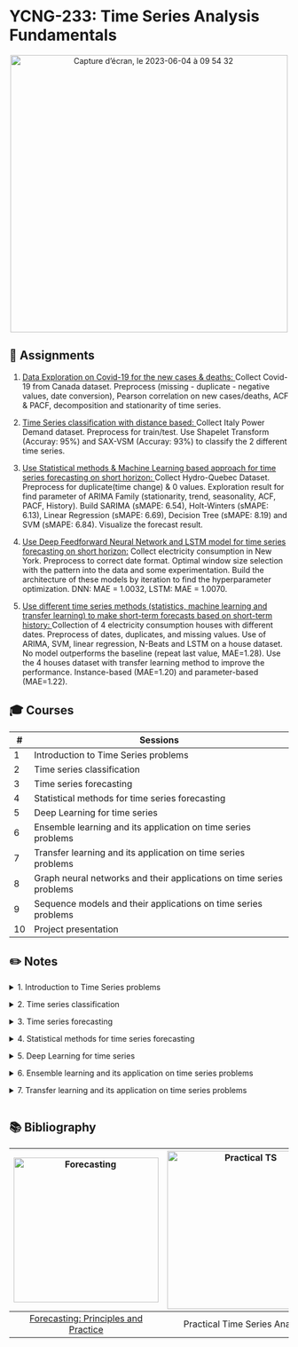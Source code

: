 # YCNG-233: Time Series Analysis Fundamentals

<p align="center">
<img width="500" alt="Capture d’écran, le 2023-06-04 à 09 54 32" src="https://github.com/MNLepage08/MNLepage08/assets/113123425/5145feb1-e4f7-4cd5-a5f6-bb684c78b947">

  
## :rocket: Assignments

1. [Data Exploration on Covid-19 for the new cases & deaths: ](https://github.com/MNLepage08/YCNG-233/blob/main/Time%20Series%20-%20Course%201.ipynb)Collect Covid-19 from Canada dataset. Preprocess (missing - duplicate - negative values, date conversion), Pearson correlation on new cases/deaths, ACF & PACF, decomposition and stationarity of time series.<p>

2. [Time Series classification with distance based: ](https://github.com/MNLepage08/YCNG-233/blob/main/Time%20Series%20-%20Course%202.ipynb)Collect Italy Power Demand dataset. Preprocess for train/test. Use Shapelet Transform (Accuray: 95%) and SAX-VSM (Accuray: 93%) to classify the 2 different time series.<p>

3. [Use Statistical methods & Machine Learning based approach for time series forecasting on short horizon: ](https://github.com/MNLepage08/YCNG-233/blob/main/Time%20Series%20-%20Course%204.ipynb)Collect Hydro-Quebec Dataset. Preprocess for duplicate(time change) & 0 values. Exploration result for find parameter of ARIMA Family (stationarity, trend, seasonality, ACF, PACF, History). Build SARIMA (sMAPE: 6.54), Holt-Winters (sMAPE: 6.13), Linear Regression (sMAPE: 6.69), Decision Tree (sMAPE: 8.19) and SVM (sMAPE: 6.84). Visualize the forecast result.
   
4. [Use Deep Feedforward Neural Network and LSTM model for time series forecasting on short horizon:](https://github.com/MNLepage08/YCNG-233/blob/main/Time_Series_Course_8.ipynb) Collect electricity consumption in New York. Preprocess to correct date format. Optimal window size selection with the pattern into the data and some experimentation. Build the architecture of these models by iteration to find the hyperparameter optimization. DNN: MAE = 1.0032, LSTM: MAE = 1.0070.

5. [Use different time series methods (statistics, machine learning and transfer learning) to make short-term forecasts based on short-term history: ](https://github.com/MNLepage08/YCNG-233/blob/main/Time_Series_Course_10.ipynb) Collection of 4 electricity consumption houses with different dates. Preprocess of dates, duplicates, and missing values. Use of ARIMA, SVM, linear regression, N-Beats and LSTM on a house dataset. No model outperforms the baseline (repeat last value, MAE=1.28). Use the 4 houses dataset with transfer learning method to improve the performance. Instance-based (MAE=1.20) and parameter-based (MAE=1.22).


  
## :mortar_board: Courses

| # | Sessions |
| --- | --- |
| 1 | Introduction to Time Series problems |
| 2 | Time series classification |  
| 3 | Time series forecasting |
| 4 | Statistical methods for time series forecasting |
| 5 | Deep Learning for time series |
| 6 | Ensemble learning and its application on time series problems |
| 7 | Transfer learning and its application on time series problems |
| 8 | Graph neural networks and their applications on time series problems |
| 9 | Sequence models and their applications on time series problems |
| 10 | Project presentation |

  
## :pencil2: Notes
  
<details close>
<summary>1. Introduction to Time Series problems<p></summary>
  
* Time series: a suite of data point ordered over time. The minimal information in a time series is the datetime (or the timestamp) of the datapoint and the value itself. The value can be discrete or continuous.<p>
  
* UTC is a continuous value, but it might be hard to extract information such as the season, the night/day... For data science purpose, the preferred representation is a datetime + explicit time zone. [Datetime Library](https://docs.python.org/3/library/datetime.html) & [Pytz Library](https://pypi.org/project/pytz/)<p>
  
* [Time zones and offset: ](https://youtu.be/-5wpm-gesOY)The Problem with Time & Timezones<p>
  
* [Resample:](https://pandas.pydata.org/docs/reference/api/pandas.DataFrame.resample.html) You cannot assume data are equally distributer overtime. You must check it. Resampling will help to Handle duplicates and Highlight missing data.<p>
  
* Filling missing data: Many ways. The 2 mostly used are [Interpolation](https://pandas.pydata.org/docs/reference/api/pandas.DataFrame.interpolate.html) and [Forward Fill](https://pandas.pydata.org/docs/reference/api/pandas.DataFrame.fillna.html)<p>
  
* Just as correlation measures the extent of a linear relationship between two variables, autocorrelation measures the linear relationship between lagged values of a time series. The [autocorrelation function](https://www.statsmodels.org/dev/generated/statsmodels.tsa.stattools.acf.html) describes the relationship between a time series and its lagged counterpart. The [partial autocorrelation](https://www.statsmodels.org/devel/generated/statsmodels.tsa.stattools.pacf.html) describes a direct relationship, that is, it removes the effects of the intermediate lagged values.<p>
  
* [Time Series Decomposition: ](https://machinelearningmastery.com/decompose-time-series-data-trend-seasonality/) Involves thinking of a series as a combination of level, trend, seasonality, and noise components.<p>
  
* [Stationary vs. Non-Stationary: ](https://machinelearningmastery.com/time-series-data-stationary-python/) A stationary series is one where the values of the series is not a function of time. Mean(ts) = Mean(slide), Variance(ts) = Variance(slide), Autocorrelation(ts) = Autocorrelation(slice). Test: Augmented Dickey–Fuller test.
  
</details>

<details close>
<summary>2. Time series classification<p></summary>
  
* Supervised Learning: $Dataset = {X,Y} (X = [x_1(t), ... ,x_N(t)], Y = [y_1, ... , y_N] | y_i$ is defined in a list of K classes containing N time series and N labels. The task is to find for a new time series x(t) the corresponding class. Classification problem.<p>
  
* Unsupervised or semi-supervised: $Dataset = {X}, X = [x_1(t), ... ,x_N(t)]$. The task is to detect if a new time series x(t) have a similar behavior than time series in Dataset. Anomaly detection.<p>
  
* Ontology: Feature based (x(t) --> Feature extraction --> Classifier --> Class), Distance based (x(t) --> Distance --> Class), Deep Learning (x(t), Classifier --> Class)<p>
  
* Feature based methods: The main idea is to extract relevant information from the time series and provide it to a classification algorithm. Simple feature ex: mean, variance, RMS. Energy/power features: Shannon entropy, coefficient from DFT (Discrete Fourier Transformation). Correlation features: number/position of the peaks in the autocorrelation... Limits: Features must be defined, High dimensionality, Non stationarity, Time structure is not considered.  [TsFresh Library](https://tsfresh.readthedocs.io/en/latest/text/list_of_features.html)<p>
  
* Distance based methods: Shapelet, SAX, BOSS, BOSSVS, HIVE-COTE,  DTW. Pattern based and tolerate some flexibility on signal amplitude. [Pyts Library](https://pyts.readthedocs.io/en/stable/), [DTW Library](https://pypi.org/project/dtw-python/)
  
</details>

<details close>
<summary>3. Time series forecasting<p></summary>
  
* Concepts (Now, History, Step Size, Horizon): Now: the time where the prediction takes place. The “now” can be arbitrarily set. Each “now” will produce a new row. Step size: the time between 2 consecutives “now”s. Should be linked to the business problem. Do you need to do a prediction for each minute? Day? Month? History: For a given “now” how long in the past will you look at. Horizon: Number of steps in the future we would like to predict.<p>
  
* Preprocessing: Parse dates, Resample (sum / mean), Create X lags, Create Y outputs.<p>
  
* Evaluation metrucs: Mean absolute error (MAE), Root mean sqared error (RMSE), Mean absolute percentage error (MAPE), Symmetric mean absolute percentage error (sMAPE).<p>
  
* [Evaluation Strategy: ](https://machinelearningmastery.com/backtest-machine-learning-models-time-series-forecasting/) k-fold Cross Validation Does Not Work For Time Series Data and Techniques That You Can Use Instead. Train-Test split that respect temporal order of observations. Multiple Train-Test splits that respect temporal order of observations. Walk-Forward Validation where a model may be updated each time step new data is received.<p>
  
* Simplest model (Benchmark): Prediction = mean of the time series, Prediction = the last seen value.<p>
  
* ARIMA Family model: No trend & seasonality -- AR(p), MA(q), ARMA(p, q). Trend with no seasonality -- ARIMA(p, d, q). Trend & sesasonality: SARIMA(p, d, q)(P, D, Q, s).<p>
  
* Exponential Smoothing: Suitable method when no clear trend or seasonality can be observed.
  
</details>
 
<details close>
<summary>4. Statistical methods for time series forecasting<p></summary>
  
* ARIMA RECAP: Look at the plot, Is there a trend?, Is there seasonality?, Compute ACP and PACP. Even if SARIMA is suitable for any situation, it is much harder to parametrize.<p>
  
* [Exponential Smoothing (ES): ](https://machinelearningmastery.com/exponential-smoothing-for-time-series-forecasting-in-python/) Single Exponential Smootthing (SES), Double Exponential Smoothing (Holt), Triple Exponential Smoothing (Holt-Winters).<p>
  
* Machine Learning models: Machine learning models extends the idea of an AR(p) model. P parameter is the size of the history. Build the dataset by sliding the “now”. Dimension of X = p, Dimension of output = h. Train any regression model. For a new “now”, provide the X values as the p-lags. Suited for multivariate time series...<p>
  
* [Introducing a New Hybrid ES-RNN Model ](https://www.uber.com/blog/m4-forecasting-competition/)<p>
  
* Recap: What is the granularity of the problem? Does the time series miss some data? Where the time series has been captured? What should be the size of the history? Does the time series have a trend? Does the time series have seasonality? Is the time series long or short? Is the time series multivariate? How many time series do I have to forecast?

</details>

<details close>
<summary>5. Deep Learning for time series<p></summary>

* M3, M4, M5 Competitions: Blind competition to Benchmark best time series forecasting methods. Each competition brought more attention / led to different conclusions.<p>
  
* [Statistical, machine learning and deep learning forecasting methods: Comparisons and ways forward](https://www.tandfonline.com/doi/full/10.1080/01605682.2022.2118629)<p>
  
* [Statistical and Machine Learning forecasting methods: Concerns and ways forward](https://www.researchgate.net/publication/323847484_Statistical_and_Machine_Learning_forecasting_methods_Concerns_and_ways_forward)<p>
  
* [The M3-Competition: results, conclusions and implications](https://www.sciencedirect.com/science/article/abs/pii/S0169207000000571?via%3Dihub). 3003 time series & 24 methods.<img width="887" alt="Capture d’écran, le 2023-06-03 à 18 39 15" src="https://github.com/MNLepage08/MNLepage08/assets/113123425/727490cc-b843-4363-97b5-94d8b7b054ee"><p>
  
* **M3 Conclusions:** Ensemble > Single methods. Short horizon (Statistical) vs. Long horizon (DL methods). Seasonality? (High (statistical) vs. Low (DL)). Statistical are very good. ML? No reason to spend time on it (didn't try lot of them...)<p>
  
* [GluonTS - Probabilistic Time Series Modeling in Python Librairy](https://ts.gluon.ai/stable/)<p>
  
* [The M4 Competition: ](https://www.sciencedirect.com/science/article/pii/S0169207019301128#fig1)100,000 time series and 61 forecasting methods. Most of the dataset has time series below 250 data points.<p>
  
* **M4 Conclusions:** Combination (ensemble) outperforms single methods (Statistical and Hybrid). Hybrid methods outperforms other methods. Pure ML doesn't work.<p>
  
* [M4 N-BEATS: NEURAL BASIS EXPANSION ANALYSIS FOR INTERPRETABLE TIME SERIES FORECASTING: ](https://www.researchgate.net/publication/333418084_N-BEATS_Neural_basis_expansion_analysis_for_interpretable_time_series_forecasting) Pure DL, 1 model per frequency. Ensemble of models.<p>
  
* M4 Ensemble weighted method (EWM): Helps with Few-Shot learning.<p>
  
* [N-HiTS: Neural Hierarchical Interpolation for Time Series Forecasting: ](https://arxiv.org/abs/2201.12886) Different datasets (“All large-scale datasets used in our empirical studies are publicly available and have been used in neural forecasting literature, particularly in the context of long-horizon”)<p>
  
* [M5 accuracy competition: Results, findings, and conclusions: ](https://www.sciencedirect.com/science/article/pii/S0169207021001874)42 000 hierarchical times series (Walmart) on Kaggle. Predict sales at different levels. For the first time, it focused on series that display intermittency, i.e., sporadic demand including zeros. Predict daily unit sales. Horizon = 28 days.<p>
  
* **M5 Conclusions:** LightGBM is superior. Ensemble methods are better. The external adjustments utilized in some methods were beneficial for improving the accuracy of the baseline forecasting models. Exogenous/explanatory variables were important for improving the forecasting accuracy of time series methods. Hierarchical is a different problem => top down, bottom up, middle out... still good results at the lowest level...<p>
  
* **Conclusions:** M3 - Statistical Approach, M4 - Deep Learning, M5 - Boosting. Ensemble learning is the best bet. Longer horizon, statistical approach fail. Complexity vs efficiency: boosting. Long forecast ? Only DL for now. Keep an eye on transformers.

</details>


<details close>
<summary>6. Ensemble learning and its application on time series problems<p></summary>

* [Darts](https://unit8co.github.io/darts/) is a Python library for user-friendly forecasting and anomaly detection on time series.<p>
  
* **Ensemble Learning & Ensemble Methods Inference:** <img width="800" alt="Capture d’écran, le 2023-06-08 à 13 40 25" src="https://github.com/MNLepage08/YCNG-228/assets/113123425/83648869-d5c1-4ac8-aca1-d9d9959a32f9"><p>

* <img width="500" align="right" alt="Capture d’écran, le 2023-06-08 à 15 23 39" src="https://github.com/MNLepage08/YCNG-228/assets/113123425/47372dca-012d-4845-b4c0-3ba11a2d095b">**Bootstrap Aggregating (Bagging):** Creates multiple overlapping (or not) subsets from the original dataset. Train a weak learner on each subset (can be done in parallel). Aggregate the prediction using an aggregation function. Can be expected: Bagginf is good to reduce variance be aware of overfitting. Often used with tree-based models (random forest). Solve the problem of instability (tiny difference in the feature space leads to huge differences). Naive Bayes classifiers or KNN classifiers are stable.<br><br><br><br>
  
* <img width="407" align="left" alt="Capture d’écran, le 2023-06-08 à 16 31 07" src="https://github.com/MNLepage08/YCNG-228/assets/113123425/62b18746-60b1-462b-8a02-67fd912ce208">**Boosting:** Create a week classifier. Look at misclassified data points. Increase the weight of those misclassified data point. Repeat for create a week classifier... [AdaBoost](https://scikit-learn.org/stable/modules/generated/sklearn.ensemble.AdaBoostClassifier.html). [Gradient boosting:](https://scikit-learn.org/stable/modules/generated/sklearn.ensemble.GradientBoostingClassifier.html) don't change weight but train on residual errors.<p>

Boosting does more to reduce bias than variance. For this reason, boosting tends to improve upon its base models most when they have high bias and low variance. Boosting’s bias reduction comes from the way it adjusts its distribution over the training set. However, this method of adjusting the training set distribution causes boosting to have difficulty when the training data are noisy. Subsample parameter == bagging and boosting (never used).
  
--> MA Model & lightGBM. <p>
  
* [Tune lighGBM:](https://lightgbm.readthedocs.io/en/latest/Parameters-Tuning.html#tune-parameters-for-the-leaf-wise-best-first-tree) Parameters that affect the structure and learning of the decision trees, the training speed, for better accuracy, to cambat overfitting.<p>
  
* **Structure (complexity of the problem):** max_depth: max depth for each tree [3-12]. num_leaves: number of decision leaves in a single tree 2^(max_depth)[8-4096]. min_data_in_leaf: needs a certain amount of data to evaluate the leaf. Can be tune according the dataset size (tricky). **Accuracy:** Learning_rate: [0.01-0.3] (can be lower), decrease --> slower and more accurate. n_estimators: number of estimator, increase --> better accuracy + overfitting. increase n_estimators and decrease learning rate. **Control overfitting:** lambda_L1 and lambda_L2: [0-100]. min_grain_to_split: [0-15]. Bagging_fraction, feature_fraction: [0-1].<p>
  
* <img width="500" align="right" alt="Capture d’écran, le 2023-06-11 à 12 48 06" src="https://github.com/MNLepage08/YCNG-228/assets/113123425/faf9079b-8ba8-405c-9846-7cdf0ef4422e">[Staking: ](https://scikit-learn.org/stable/modules/generated/sklearn.ensemble.StackingClassifier.html#sklearn-ensemble-stackingclassifier)In practice, base learners are different algorithms. The new dataset is often combined with the original dataset to train the Meta Model. The Meta-Learner is often a logistic regression but in theory, any algorithm can be used. Pretrained models can be used. This opens the door to transfer learning (next session). Can be used to augment the dataset and add external variables.<p>
  
* **Ensemble methods - Approach 1:** Models are trained on different view of the same dataset (Bagging, Boosting: man, median, vote). **Approach 2:** Models are trained on the same dataset but using different algoriths (Stacking). **Approach 3:** Models are trained on different datasets, selection of the top k models, train a Meta model. Ensemble weighted models.<p>
  
* <img width="500" align="left" alt="Capture d’écran, le 2023-06-21 à 11 01 00" src="https://github.com/MNLepage08/MNLepage08/assets/113123425/a163c9d9-dfe6-446e-9ccb-23383b61ce1f">**Continuous(/al) Learning**<br>Decrease performance over time on previously learned concepts == Catastrophic Frogetting <br><br><br><br><br><br><br><br><br><br><br>

<img width="321" align="left" alt="Capture d’écran, le 2023-06-21 à 11 35 35" src="https://github.com/MNLepage08/MNLepage08/assets/113123425/dda5bec8-c613-4b4f-adfd-d6f6f3a7a58b"> When new data comes in, we can observe a decrease in performance.<p>
-> Retrain, fine-tune<p>
Problem:<p>
1. Need for a hudge data storage
2. Catastrophic forgetting: When fine-tuned, models tend to forget past learned patterns.
3. Model complexity has to grow... very hard to automatize.<br><br>

<img width="400" align="right" alt="Capture d’écran, le 2023-06-21 à 11 45 39" src="https://github.com/MNLepage08/MNLepage08/assets/113123425/398f1c5b-b2fb-4f7e-bdd6-14022a67ce89">A way to maintain the performance of models is to combine new models with previous models using a meta-learner.<p>
Factorize the data into model, Less data to store, More flexibility, Avoid catastrophic forgetting.

* **Conclusion:** Ensemble model can be used to manage bias and variance. In the end, can be combined in many ways to improve prediction performances. Can almost always be used to select features. (most used features across weak learners). Can solve a lot of trouble data storage. Model = History is a vector of past observation. Forecast is a vector of expected future observation.

</details>


<details close>
<summary>7. Transfer learning and its application on time series problems<p></summary>

* [Transfer Learning:](https://arxiv.org/abs/1911.02685) The ideal scenario of machine learning is that there are abundant labelled training instances, which have the same distribution as the test data. According to the generalization theory of transfer, learning to transfer is the result of the generalization of experience. Realizing the transfer from one situation to another is possible, as long as a person generalizes his experience.<p>
  More data == better accuracy (naive approach)<p>
  Getting more data can be costly == for many tasks we have a limited amount
of data<p>

* <img width="402" align="right" alt="Capture d’écran, le 2023-07-21 à 13 34 24" src="https://github.com/MNLepage08/YCNG-233/assets/113123425/f4e40830-97e7-42b0-b493-0ad86e1eec1f">According to this theory, the prerequisite of transfer is that there needs to be a connection between two learning activities. Even if the two domains seems related, it could be misleading and doesn’t always facilitate learning. Ex: People who learn Spanish may experience difficulties in learning French, such as using the wrong vocabulary or conjugation. (Negative Transfer)

* **Domain (D):** A domain is composed of 2 parts a Feature Space X and a marginal distribution P(X). D= {X, P(X)}. We relax the constrain on the label. If we have labels: $D = {(x, y)|x_i \in X, y_i \in Y, i = 1, ..., n} $

* **Task (T):** A task is a label space Y and a decision function f. T = {Y, f}.
The decision function f is an implicit one, which is expected to be learned from the sample data. Machine learning would approximate f:
  Classification: $f(x_j) = {P(y_k|X_j) | y_k \in Y, k = 1, ..., |Y|}$<p>
  A source domain and a source task: { $D_s, T_s$ }<p>
  A target domain and a target task: { $D_t, T_t$ }

* **Transfer Learning:** A method that utilizes the knowledge implied in the source domain(s) to improve the performance of the learned decision functions.<p>
  Homogenous transfer: $X_s$ == $X_t$ and $Y_s$ == $Y_t$,  Ex: image to image (with time series forecasting, we are playing here)<p>
  Heterogenous transfer: $X_s$ != $X_t$ and $Y_s$ != $Y_t$,  Ex: text to image
  
</details>
  
## :books: Bibliography
| <img width="261" alt="Forecasting" src="https://github.com/MNLepage08/MNLepage08/assets/113123425/dd018b33-133b-496d-b1b7-1e89fee658c9">  | <img width="285" alt="Practical TS" src="https://github.com/MNLepage08/MNLepage08/assets/113123425/81b8c679-84c0-4179-8085-751da4c573e2"> | 
| :-------------: | :-------------: | 
| [Forecasting: Principles and Practice](https://otexts.com/fpp3/) | Practical Time Series Analysis| 
